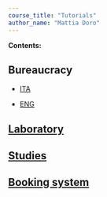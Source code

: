 ```yaml
---
course_title: "Tutorials"
author_name: "Mattia Doro"
---
```

**Contents:**

## Bureaucracy

- [ITA](docs/ita/ItaIndex.html)

- [ENG](docs/eng/EngIndex.html)

## [Laboratory](docs/laboratory/Laboratory.html)

## [Studies](docs/laboratory/studies/studies.html)

## [Booking system](docs/booking/bookingsystem.html)
